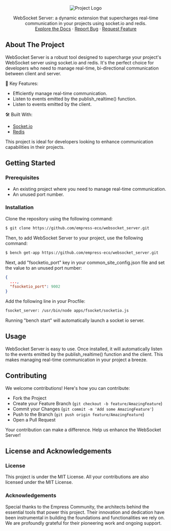 <div align="center">
<img src="https://grow.empress.eco/uploads/default/original/2X/1/1f1e1044d3864269d2a613577edb9763890422ab.png" alt="Project Logo">
</div>

<p align="center">
WebSocket Server: a dynamic extension that supercharges real-time communication in your projects using socket.io and redis.
<br />
<a href="https://grow.empress.eco/">Explore the Docs</a>
·
<a href="https://github.com/empress-eco/websocket_server/issues">Report Bug</a>
·
<a href="https://github.com/empress-eco/websocket_server/issues">Request Feature</a>
</p>
</div>

## About The Project

WebSocket Server is a robust tool designed to supercharge your project's WebSocket server using socket.io and redis. It's the perfect choice for developers who need to manage real-time, bi-directional communication between client and server.

🌟 Key Features:
- Efficiently manage real-time communication.
- Listen to events emitted by the publish_realtime() function.
- Listen to events emitted by the client.

🛠 Built With:
- [Socket.io](https://socket.io/)
- [Redis](https://redis.io/)

This project is ideal for developers looking to enhance communication capabilities in their projects.

## Getting Started

### Prerequisites
- An existing project where you need to manage real-time communication.
- An unused port number.

### Installation

Clone the repository using the following command:

```bash
$ git clone https://github.com/empress-eco/websocket_server.git
```
Then, to add WebSocket Server to your project, use the following command:

```bash
$ bench get-app https://github.com/empress-eco/websocket_server.git
```
Next, add "fsocketio_port" key in your common_site_config.json file and set the value to an unused port number:

```json
{
  ...,
  "fsocketio_port": 9002
}
```
Add the following line in your Procfile:

```bash
fsocket_server: /usr/bin/node apps/fsocket/socketio.js
```
Running "bench start" will automatically launch a socket io server.

## Usage

WebSocket Server is easy to use. Once installed, it will automatically listen to the events emitted by the publish_realtime() function and the client. This makes managing real-time communication in your project a breeze.

## Contributing

We welcome contributions! Here's how you can contribute:

- Fork the Project
- Create your Feature Branch (`git checkout -b feature/AmazingFeature`)
- Commit your Changes (`git commit -m 'Add some AmazingFeature'`)
- Push to the Branch (`git push origin feature/AmazingFeature`)
- Open a Pull Request

Your contribution can make a difference. Help us enhance the WebSocket Server!

## License and Acknowledgements

### License

This project is under the MIT License. All your contributions are also licensed under the MIT License.

### Acknowledgements

Special thanks to the Empress Community, the architects behind the essential tools that power this project. Their innovation and dedication have been instrumental in building the foundations and functionalities we rely on. We are profoundly grateful for their pioneering work and ongoing support.